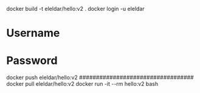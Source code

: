 docker build -t eleldar/hello:v2 .
docker login -u eleldar
# Username
# Password
docker push eleldar/hello:v2
##################################
docker pull eleldar/hello:v2
docker run -it --rm hello:v2 bash
